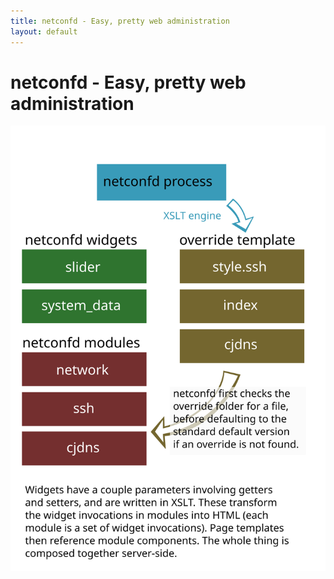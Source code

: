 ```yaml
---
title: netconfd - Easy, pretty web administration
layout: default
---
```


# netconfd - Easy, pretty web administration

![Templating Diagram][templating]

[templating]: images/templating.svg
